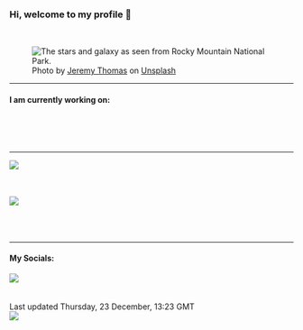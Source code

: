 <h3>Hi, welcome to my profile 👋</h3>

<br />
<figure>
  <img
    src="https://images.unsplash.com/photo-1465101162946-4377e57745c3?crop=entropy&cs=tinysrgb&fit=max&fm=jpg&ixid=MnwyNzQ3MDB8MHwxfHJhbmRvbXx8fHx8fHx8fDE2NDAyNjIyMjA&ixlib=rb-1.2.1&q=80&w=1080&auto=format"
    alt="The stars and galaxy as seen from Rocky Mountain National Park." 
  />
  <figcaption>Photo by <a
    href="https://unsplash.com/@jeremythomasphoto?utm_source=Profile%20readme&utm_medium=referral">Jeremy Thomas</a> on <a
    href="https://unsplash.com/?utm_source=Profile%20readme&utm_medium=referral">Unsplash</a></figcaption>
</figure>


<hr />
<h4>I am currently working on:</h4>
<a href=""></a>

<br /><br /><br />

<hr />
<img
  src="https://github-readme-stats.vercel.app/api?username=shanelucy&show_icons=true&theme=calm"
/>
<br /><br /><br />

<img 
  src="https://github-readme-stats.vercel.app/api/top-langs/?username=shanelucy&theme=calm"
/>
<br /><br /><br /><br />
<hr />
<h4>My Socials:</h4>
<a href="https://uk.linkedin.com/in/shane-lucy-4735b616a">
  <img
    src="https://img.shields.io/badge/linkedin%20-%230077B5.svg?&style=for-the-badge&logo=linkedin&logoColor=white"
  />
</a>
<br /><br /><br />
Last updated Thursday, 23 December, 13:23 GMT
<br />
<img
  src="https://github.com/ShaneLucy/ShaneLucy/workflows/README%20build/badge.svg"
/>
